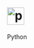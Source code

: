 # <img src="https://cdn.jsdelivr.net/gh/devicons/devicon/icons/python/python-original.svg" height="40" width="40" alt="python logo"  />
 Python 
